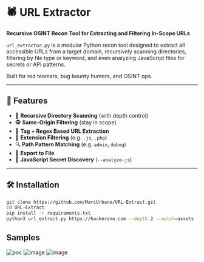 # 🕷️ URL Extractor

**Recursive OSINT Recon Tool for Extracting and Filtering In-Scope URLs**

`url_extractor.py` is a modular Python recon tool designed to extract all accessible URLs from a target domain, recursively scanning directories, filtering by file type or keyword, and even analyzing JavaScript files for secrets or API patterns.

Built for red teamers, bug bounty hunters, and OSINT ops.

---

## 🚀 Features

- 🔁 **Recursive Directory Scanning** (with depth control)
- 🕵️ **Same-Origin Filtering** (stay in scope)
- 🧠 **Tag + Regex Based URL Extraction**
- 🎯 **Extension Filtering** (e.g. `.js`, `.php`)
- 🔍 **Path Pattern Matching** (e.g. `admin`, `debug`)
- 📄 **Export to File**
- 🧬 **JavaScript Secret Discovery** (`--analyze-js`)

---

## 🛠️ Installation

```bash
git clone https://github.com/MarcUrbano/URL-Extract.git
cd URL-Extract
pip install -r requirements.txt
python3 url_extract.py https://hackerone.com --depth 2 --match=assets --ext=svg
```

## Samples
![poc](https://github.com/user-attachments/assets/4bdf93bd-ca98-4a20-b6d3-9480e1ae8e0f)
![image](https://github.com/user-attachments/assets/918d451a-ea1b-4f48-9182-49cc1e3c776e)
![image](https://github.com/user-attachments/assets/ec7af43e-611e-4293-8b0d-21621353e1d5)




